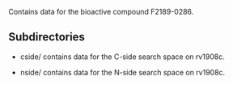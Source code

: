 Contains data for the bioactive compound F2189-0286.

## Subdirectories

- cside/ contains data for the C-side search space on rv1908c.

- nside/ contains data for the N-side search space on rv1908c.

